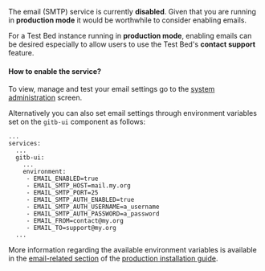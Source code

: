 The email (SMTP) service is currently **disabled**. Given that you are running in **production mode** it would be
worthwhile to consider enabling emails. 

For a Test Bed instance running in **production mode**, enabling emails can be desired especially to allow users to use
the Test Bed's **contact support** feature.

#### How to enable the service?

To view, manage and test your email settings go to the [system administration](/#/admin/system) screen.

Alternatively you can also set email settings through environment variables set on the `gitb-ui` component as follows:

```
...
services:
  ...
  gitb-ui:
    ...
    environment:
     - EMAIL_ENABLED=true
     - EMAIL_SMTP_HOST=mail.my.org
     - EMAIL_SMTP_PORT=25
     - EMAIL_SMTP_AUTH_ENABLED=true
     - EMAIL_SMTP_AUTH_USERNAME=a_username
     - EMAIL_SMTP_AUTH_PASSWORD=a_password
     - EMAIL_FROM=contact@my.org
     - EMAIL_TO=support@my.org
  ...
```

More information regarding the available environment variables is available in the [email-related section](https://www.itb.ec.europa.eu/docs/guides/latest/installingTheTestBedProduction/index.html#email-notifications-and-support)
of the [production installation guide](https://www.itb.ec.europa.eu/docs/guides/latest/installingTheTestBedProduction/).